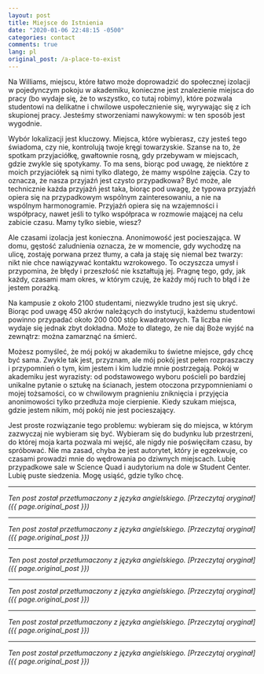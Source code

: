 ```yaml
---
layout: post
title: Miejsce do Istnienia
date: "2020-01-06 22:48:15 -0500"
categories: contact
comments: true
lang: pl
original_post: /a-place-to-exist
---
```




Na Williams, miejscu, które łatwo może doprowadzić do społecznej izolacji w pojedynczym pokoju w akademiku, konieczne jest znalezienie miejsca do pracy (bo wydaje się, że to wszystko, co tutaj robimy), które pozwala studentowi na delikatne i chwilowe uspołecznienie się, wyrywając się z ich skupionej pracy. Jesteśmy stworzeniami nawykowymi: w ten sposób jest wygodnie.

Wybór lokalizacji jest kluczowy. Miejsca, które wybierasz, czy jesteś tego świadoma, czy nie, kontrolują twoje kręgi towarzyskie. Szanse na to, że spotkam przyjaciółkę, gwałtownie rosną, gdy przebywam w miejscach, gdzie zwykle się spotykamy. To ma sens, biorąc pod uwagę, że niektóre z moich przyjaciółek są nimi tylko dlatego, że mamy wspólne zajęcia. Czy to oznacza, że nasza przyjaźń jest czysto przypadkowa? Być może, ale technicznie każda przyjaźń jest taka, biorąc pod uwagę, że typowa przyjaźń opiera się na przypadkowym wspólnym zainteresowaniu, a nie na wspólnym harmonogramie. Przyjaźń opiera się na wzajemności i współpracy, nawet jeśli to tylko współpraca w rozmowie mającej na celu zabicie czasu. Mamy tylko siebie, wiesz?

Ale czasami izolacja jest konieczna. Anonimowość jest pocieszająca. W domu, gęstość zaludnienia oznacza, że w momencie, gdy wychodzę na ulicę, zostaję porwana przez tłumy, a cała ja staję się niemal bez twarzy: nikt nie chce nawiązywać kontaktu wzrokowego. To oczyszcza umysł i przypomina, że błędy i przeszłość nie kształtują jej. Pragnę tego, gdy, jak każdy, czasami mam okres, w którym czuję, że każdy mój ruch to błąd i że jestem porażką.

Na kampusie z około 2100 studentami, niezwykle trudno jest się ukryć. Biorąc pod uwagę 450 akrów należących do instytucji, każdemu studentowi powinno przypadać około 200 000 stóp kwadratowych. Ta liczba nie wydaje się jednak zbyt dokładna. Może to dlatego, że nie daj Boże wyjść na zewnątrz: można zamarznąć na śmierć.

Możesz pomyśleć, że mój pokój w akademiku to świetne miejsce, gdy chcę być sama. Zwykle tak jest, przyznam, ale mój pokój jest pełen rozpraszaczy i przypomnień o tym, kim jestem i kim ludzie mnie postrzegają. Pokój w akademiku jest wyrazisty: od podstawowego wyboru pościeli po bardziej unikalne pytanie o sztukę na ścianach, jestem otoczona przypomnieniami o mojej tożsamości, co w chwilowym pragnieniu zniknięcia i przyjęcia anonimowości tylko przedłuża moje cierpienie. Kiedy szukam miejsca, gdzie jestem nikim, mój pokój nie jest pocieszający.

Jest proste rozwiązanie tego problemu: wybieram się do miejsca, w którym zazwyczaj nie wybieram się być. Wybieram się do budynku lub przestrzeni, do której moja karta pozwala mi wejść, ale nigdy nie poświęciłam czasu, by spróbować. Nie ma zasad, chyba że jest autorytet, który je egzekwuje, co czasami prowadzi mnie do wędrowania po dziwnych miejscach. Lubię przypadkowe sale w Science Quad i audytorium na dole w Student Center. Lubię puste siedzenia. Mogę usiąść, gdzie tylko chcę.

---

*Ten post został przetłumaczony z języka angielskiego. [Przeczytaj oryginał]({{ page.original_post }})*

---

*Ten post został przetłumaczony z języka angielskiego. [Przeczytaj oryginał]({{ page.original_post }})*

---

*Ten post został przetłumaczony z języka angielskiego. [Przeczytaj oryginał]({{ page.original_post }})*

---

*Ten post został przetłumaczony z języka angielskiego. [Przeczytaj oryginał]({{ page.original_post }})*

---

*Ten post został przetłumaczony z języka angielskiego. [Przeczytaj oryginał]({{ page.original_post }})*

---

*Ten post został przetłumaczony z języka angielskiego. [Przeczytaj oryginał]({{ page.original_post }})*